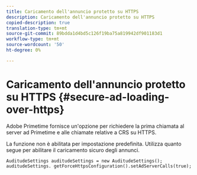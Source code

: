 ```yaml
---
title: Caricamento dell'annuncio protetto su HTTPS
description: Caricamento dell'annuncio protetto su HTTPS
copied-description: true
translation-type: tm+mt
source-git-commit: 89bdda1d4bd5c126f19ba75a819942df901183d1
workflow-type: tm+mt
source-wordcount: '50'
ht-degree: 0%

---
```



# Caricamento dell&#39;annuncio protetto su HTTPS {#secure-ad-loading-over-https}

Adobe Primetime fornisce un&#39;opzione per richiedere la prima chiamata al server ad Primetime e alle chiamate relative a CRS su HTTPS.

La funzione non è abilitata per impostazione predefinita. Utilizza quanto segue per abilitare il caricamento sicuro degli annunci.

```
AuditudeSettings auditudeSettings = new AuditudeSettings(); 
auditudeSettings. getForceHttpsConfiguration().setAdServerCalls(true);
```

